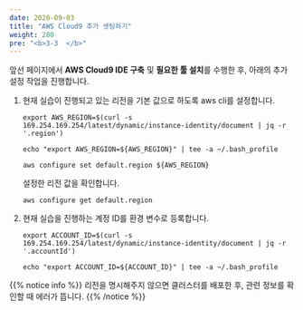 ```yaml
---
date: 2020-09-03
title: "AWS Cloud9 추가 셋팅하기"
weight: 280
pre: "<b>3-3  </b>"
---
```


앞선 페이지에서 **AWS Cloud9 IDE 구축** 및 **필요한 툴 설치**를 수행한 후, 아래의 추가 설정 작업을 진행합니다.

1. 현재 실습이 진행되고 있는 리전을 기본 값으로 하도록 aws cli를 설정합니다.
    ```
    export AWS_REGION=$(curl -s 169.254.169.254/latest/dynamic/instance-identity/document | jq -r '.region')

    echo "export AWS_REGION=${AWS_REGION}" | tee -a ~/.bash_profile
    
    aws configure set default.region ${AWS_REGION}
    ```
    설정한 리전 값을 확인합니다.
    ```
    aws configure get default.region
    ```
2. 현재 실습을 진행하는 계정 ID를 환경 변수로 등록합니다.
    ```
    export ACCOUNT_ID=$(curl -s 169.254.169.254/latest/dynamic/instance-identity/document | jq -r '.accountId')

    echo "export ACCOUNT_ID=${ACCOUNT_ID}" | tee -a ~/.bash_profile
    ```

{{% notice info %}}
리전을 명시해주지 않으면 클러스터를 배포한 후, 관련 정보를 확인할 때 에러가 뜹니다.
{{% /notice %}}


